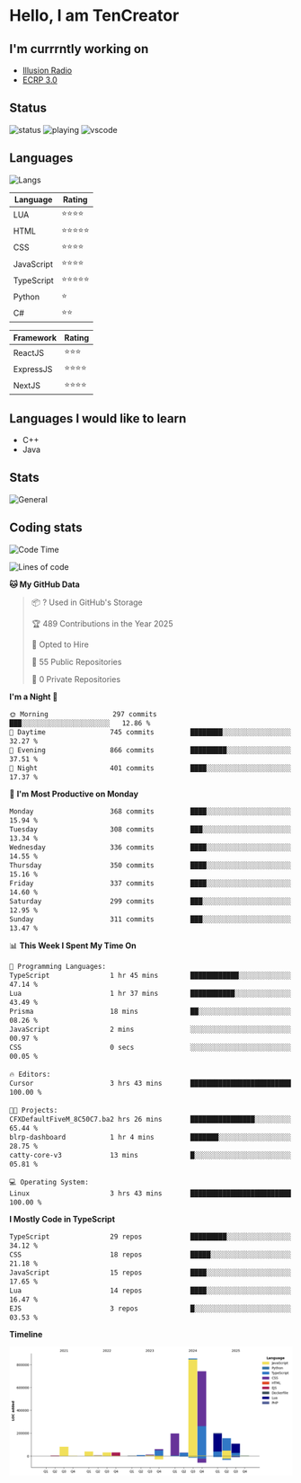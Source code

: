 # Hello, I am TenCreator

## I'm currrntly working on
- [Illusion Radio](https://illusionradio.co.uk/)
- [ECRP 3.0](http://github.com/Emerald-Coast-Roleplay/)

## Status
![status](https://api.statusbadges.me/badge/status/518334475038359555?simple=true&style=for-the-badge)
![playing](https://api.statusbadges.me/badge/playing/518334475038359555?style=for-the-badge)
![vscode](https://api.statusbadges.me/badge/vscode/518334475038359555?style=for-the-badge)

## Languages
![Langs](https://github-readme-stats.vercel.app/api/top-langs/?username=tencreator&layout=compact&theme=radical)


|Language|Rating|
|--------|------|
|LUA|⭐️⭐️⭐️⭐️|
|HTML|⭐️⭐️⭐️⭐️⭐️|
|CSS|⭐️⭐️⭐️⭐️|
|JavaScript|⭐️⭐️⭐️⭐️|
|TypeScript|⭐️⭐️⭐️⭐️⭐️|
|Python|⭐️|
|C#|⭐️⭐️ |

|Framework|Rating|
|--------|------|
|ReactJS|⭐️⭐️⭐|
|ExpressJS|⭐️⭐️⭐️⭐️|
|NextJS|⭐️⭐️⭐⭐️|

## Languages I would like to learn
- C++
- Java

## Stats
![General](https://github-readme-stats.vercel.app/api?username=tencreator&show_icons=true&theme=radical)

## Coding stats

<!--START_SECTION:waka-->
![Code Time](http://img.shields.io/badge/Code%20Time-469%20hrs%2039%20mins-blue)

![Lines of code](https://img.shields.io/badge/From%20Hello%20World%20I%27ve%20Written-2.0%20million%20lines%20of%20code-blue)

**🐱 My GitHub Data** 

> 📦 ? Used in GitHub's Storage 
 > 
> 🏆 489 Contributions in the Year 2025
 > 
> 💼 Opted to Hire
 > 
> 📜 55 Public Repositories 
 > 
> 🔑 0 Private Repositories 
 > 
**I'm a Night 🦉** 

```text
🌞 Morning                297 commits         ███░░░░░░░░░░░░░░░░░░░░░░   12.86 % 
🌆 Daytime                745 commits         ████████░░░░░░░░░░░░░░░░░   32.27 % 
🌃 Evening                866 commits         █████████░░░░░░░░░░░░░░░░   37.51 % 
🌙 Night                  401 commits         ████░░░░░░░░░░░░░░░░░░░░░   17.37 % 
```
📅 **I'm Most Productive on Monday** 

```text
Monday                   368 commits         ████░░░░░░░░░░░░░░░░░░░░░   15.94 % 
Tuesday                  308 commits         ███░░░░░░░░░░░░░░░░░░░░░░   13.34 % 
Wednesday                336 commits         ████░░░░░░░░░░░░░░░░░░░░░   14.55 % 
Thursday                 350 commits         ████░░░░░░░░░░░░░░░░░░░░░   15.16 % 
Friday                   337 commits         ████░░░░░░░░░░░░░░░░░░░░░   14.60 % 
Saturday                 299 commits         ███░░░░░░░░░░░░░░░░░░░░░░   12.95 % 
Sunday                   311 commits         ███░░░░░░░░░░░░░░░░░░░░░░   13.47 % 
```


📊 **This Week I Spent My Time On** 

```text
💬 Programming Languages: 
TypeScript               1 hr 45 mins        ████████████░░░░░░░░░░░░░   47.14 % 
Lua                      1 hr 37 mins        ███████████░░░░░░░░░░░░░░   43.49 % 
Prisma                   18 mins             ██░░░░░░░░░░░░░░░░░░░░░░░   08.26 % 
JavaScript               2 mins              ░░░░░░░░░░░░░░░░░░░░░░░░░   00.97 % 
CSS                      0 secs              ░░░░░░░░░░░░░░░░░░░░░░░░░   00.05 % 

🔥 Editors: 
Cursor                   3 hrs 43 mins       █████████████████████████   100.00 % 

🐱‍💻 Projects: 
CFXDefaultFiveM_8C50C7.ba2 hrs 26 mins       ████████████████░░░░░░░░░   65.44 % 
blrp-dashboard           1 hr 4 mins         ███████░░░░░░░░░░░░░░░░░░   28.75 % 
catty-core-v3            13 mins             █░░░░░░░░░░░░░░░░░░░░░░░░   05.81 % 

💻 Operating System: 
Linux                    3 hrs 43 mins       █████████████████████████   100.00 % 
```

**I Mostly Code in TypeScript** 

```text
TypeScript               29 repos            █████████░░░░░░░░░░░░░░░░   34.12 % 
CSS                      18 repos            █████░░░░░░░░░░░░░░░░░░░░   21.18 % 
JavaScript               15 repos            ████░░░░░░░░░░░░░░░░░░░░░   17.65 % 
Lua                      14 repos            ████░░░░░░░░░░░░░░░░░░░░░   16.47 % 
EJS                      3 repos             █░░░░░░░░░░░░░░░░░░░░░░░░   03.53 % 
```



**Timeline**

![Lines of Code chart](https://raw.githubusercontent.com/tencreator/tencreator/main/assets/bar_graph.png)


<!--END_SECTION:waka-->
